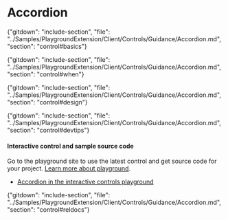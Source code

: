 ﻿# Accordion

{"gitdown": "include-section", "file": "../Samples/PlaygroundExtension/Client/Controls/Guidance/Accordion.md", "section": "control#basics"}

<!-- TODO get an IMAGE to embed here -->

<!-- TODO get an SAMPLE CODE to embed here -->

{"gitdown": "include-section", "file": "../Samples/PlaygroundExtension/Client/Controls/Guidance/Accordion.md", "section": "control#when"}

{"gitdown": "include-section", "file": "../Samples/PlaygroundExtension/Client/Controls/Guidance/Accordion.md", "section": "control#design"}

{"gitdown": "include-section", "file": "../Samples/PlaygroundExtension/Client/Controls/Guidance/Accordion.md", "section": "control#devtips"}

#### Interactive control and sample source code
Go to the playground site to use the latest control and get source code for your project.  [Learn more about playground](./top-extensions-controls-playground.md).

*  <a href="https://ms.portal.azure.com/?Microsoft_Azure_Playground=true#blade/Microsoft_Azure_Playground/ControlsIndexBlade/Accordion_create_Playground" target="_blank">Accordion in the interactive controls playground</a>

 


{"gitdown": "include-section", "file": "../Samples/PlaygroundExtension/Client/Controls/Guidance/Accordion.md", "section": "control#reldocs"}
